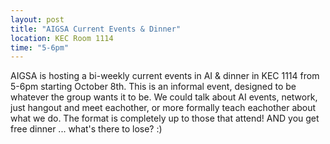 ```yaml
---
layout: post
title: "AIGSA Current Events & Dinner"
location: KEC Room 1114
time: "5-6pm"
---
```


AIGSA is hosting a bi-weekly current events in AI & dinner in KEC 1114 from 5-6pm starting October 8th. This is an informal event, designed to be whatever the group wants it to be. We could talk about AI events, network, just hangout and meet eachother, or more formally teach eachother about what we do. The format is completely up to those that attend! AND you get free dinner ... what's there to lose? :) 
